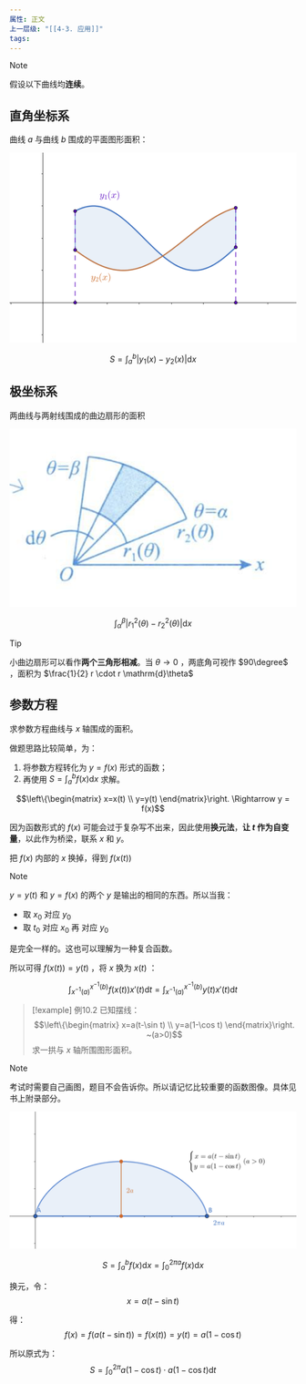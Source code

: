 ```yaml
---
属性: 正文
上一层级: "[[4-3. 应用]]"
tags:
---
```


> [!note] 
> 假设以下曲线均**连续**。

## 直角坐标系

曲线 $a$ 与曲线 $b$ 围成的平面图形面积：

![area1](assets/int_area_1.png)

$$S = \int^{b}_{a} |y_{1}(x) - y_{2}(x)| \mathrm{d}x$$

## 极坐标系

两曲线与两射线围成的曲边扇形的面积

![area2](assets/int_area_2.png)

$$\int^{\beta}_{\alpha} |r_{1}^{2}(\theta) - r_{2}^{2}(\theta)| \mathrm{d}x$$

> [!tip] 
> 
> 小曲边扇形可以看作**两个三角形相减**。当 $\theta \to 0$ ，两底角可视作 $90\degree$ ，面积为 $\frac{1}{2} r \cdot r \mathrm{d}\theta$

## 参数方程

求参数方程曲线与 $x$ 轴围成的面积。

做题思路比较简单，为：

1.  将参数方程转化为 $y=f(x)$ 形式的函数；
2.  再使用 $S = \int^{b}_{a} f(x) \mathrm{d}x$ 求解。

$$\left\{\begin{matrix} x=x(t) \\ y=y(t) \end{matrix}\right. \Rightarrow y = f(x)$$

因为函数形式的 $f(x)$ 可能会过于复杂写不出来，因此使用**换元法**，**让 $t$ 作为自变量**，以此作为桥梁，联系 $x$ 和 $y$。

把 $f(x)$ 内部的 $x$ 换掉，得到 $f(x(t))$ 

> [!note] 
> $y=y(t)$ 和 $y=f(x)$ 的两个 $y$ 是输出的相同的东西。所以当我：
> 
> - 取 $x_{0}$ 对应 $y_{0}$ 
> - 取 $t_{0}$ 对应 $x_{0}$ 再 对应 $y_{0}$
> 
> 是完全一样的。这也可以理解为一种复合函数。

所以可得 $f(x(t)) = y(t)$ ，将 $x$ 换为 $x(t)$ ：

$$\int^{x^{-1}(b)}_{x^{-1}(a)}f(x(t)) x'(t) \mathrm{d}t = \int^{x^{-1}(b)}_{x^{-1}(a)} y(t) x'(t) \mathrm{d}t$$

> [!example] 例10.2
> 已知摆线：$$\left\{\begin{matrix} x=a(t-\sin t) \\ y=a(1-\cos t) \end{matrix}\right. ~(a>0)$$ 求一拱与 $x$ 轴所围图形面积。

> [!note] 
> 考试时需要自己画图，题目不会告诉你。所以请记忆比较重要的函数图像。具体见书上附录部分。
> 
> ![int area 3](assets/int_area_3.png)

$$S = \int^{b}_{a} f(x) \mathrm{d}x = \int^{2\pi a}_{0} f(x)  \mathrm{d}x$$

换元，令： $$x = a(t-\sin t)$$

得： $$f(x) = f(a(t-\sin t)) = f(x(t)) = y(t) = a(1 - \cos t)$$

所以原式为： $$S = \int^{2\pi}_{0} a(1-\cos t) \cdot a (1-\cos t) \mathrm{d}t$$